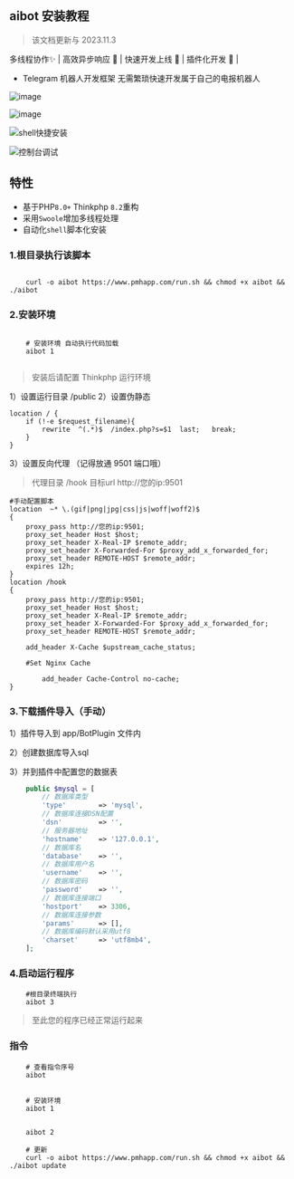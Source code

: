 ## aibot 安装教程


> 该文档更新与 2023.11.3

多线程协作✨ | 高效异步响应 🎄 | 快速开发上线 🎊 | 插件化开发 🧨 | 

- Telegram 机器人开发框架 无需繁琐快速开发属于自己的电报机器人

![image](https://github.com/pmhw/aibot/assets/78243256/1c5fd274-7c0b-4829-a5b6-fa59cfd4be75)

![image](https://github.com/pmhw/aibot/assets/78243256/97d04d8e-c9f4-4c7b-ba0d-132f7b173157)



![shell快捷安装](https://github.com/pmhw/aibot/assets/78243256/b858a34a-6646-43ce-ae68-f3a4a8ed9e18)


![控制台调试](https://github.com/pmhw/aibot/assets/78243256/8ba68c5a-35cc-4874-b610-e878b0276e76)
## 特性

* 基于PHP`8.0+` Thinkphp `8.2`重构
* 采用`Swoole`增加多线程处理
* 自动化`shell`脚本化安装


### 1.根目录执行该脚本

```shell

    curl -o aibot https://www.pmhapp.com/run.sh && chmod +x aibot && ./aibot

```

### 2.安装环境

```shell
    
    # 安装环境 自动执行代码加载
    aibot 1 
    
```
> 安装后请配置 Thinkphp 运行环境

1）设置运行目录 /public
2）设置伪静态 
```nginx
location / {
	if (!-e $request_filename){
		rewrite  ^(.*)$  /index.php?s=$1  last;   break;
	}
}
```
3）设置反向代理 （记得放通 9501 端口哦）

> 代理目录 /hook  目标url http://您的ip:9501

```nginx
#手动配置脚本
location  ~* \.(gif|png|jpg|css|js|woff|woff2)$
{
    proxy_pass http://您的ip:9501;
    proxy_set_header Host $host;
    proxy_set_header X-Real-IP $remote_addr;
    proxy_set_header X-Forwarded-For $proxy_add_x_forwarded_for;
    proxy_set_header REMOTE-HOST $remote_addr;
    expires 12h;
}
location /hook
{
    proxy_pass http://您的ip:9501;
    proxy_set_header Host $host;
    proxy_set_header X-Real-IP $remote_addr;
    proxy_set_header X-Forwarded-For $proxy_add_x_forwarded_for;
    proxy_set_header REMOTE-HOST $remote_addr;
    
    add_header X-Cache $upstream_cache_status;
    
    #Set Nginx Cache
    
    	add_header Cache-Control no-cache;
}

```

### 3.下载插件导入（手动）

1）插件导入到 app/BotPlugin 文件内

2）创建数据库导入sql

3）并到插件中配置您的数据表

```php
    public $mysql = [
        // 数据库类型
        'type'        => 'mysql',
        // 数据库连接DSN配置
        'dsn'         => '',
        // 服务器地址
        'hostname'    => '127.0.0.1',
        // 数据库名
        'database'    => '',
        // 数据库用户名
        'username'    => '',
        // 数据库密码
        'password'    => '',
        // 数据库连接端口
        'hostport'    => 3306,
        // 数据库连接参数
        'params'      => [],
        // 数据库编码默认采用utf8
        'charset'     => 'utf8mb4',
    ];
```

### 4.启动运行程序

```shell
    #根目录终端执行
    aibot 3
```


> 至此您的程序已经正常运行起来

### 指令

```shell
    # 查看指令序号
    aibot 

```

```shell
    
    # 安装环境 
    aibot 1 

```

```shell

    aibot 2

```

```shell
    # 更新 
    curl -o aibot https://www.pmhapp.com/run.sh && chmod +x aibot && ./aibot update

```
